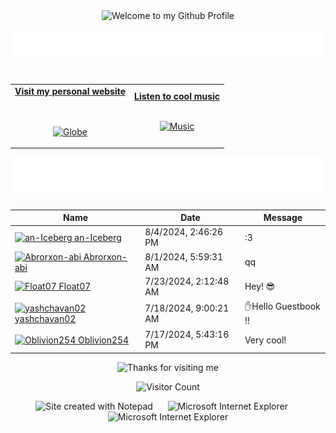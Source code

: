 <!-- "Hero" Header -->
<div align="center">
  <img src="https://github.com/BrunnerLivio/brunnerlivio/blob/master/images/welcome.png?raw=true" style="max-width: 100%;" alt="Welcome to my Github Profile" />
  <br />
  <br />
  <img height="50" alt="My Name is Livio and I like Node.js" src="images/personal_note.svg" />
  <br />
  <br />

</div>

<!-- Social -->
<table width="100%" align="center">
<tr>
<td align="center">
<a href="https://brunnerliv.io">
<strong>Visit my personal website </strong>
<br />
<br />
<br />

<p>

<img alt="Globe" height="80" src="images/globe.gif">
</a>
</p>

</td>


<td align="center">
<a href="https://www.youtube.com/watch?v=3YxaaGgTQYM&ab_channel=EvanescenceVEVO">
<strong>Listen to cool music</strong>
<br />
<br />


<p>
<img height="100" alt="Music" src="images/music.gif"> 
</a>
</p>

</td>
</tr>
</table>

<div align="center">
<a href="https://github.com/BrunnerLivio/brunnerlivio/issues/62#issuecomment-new"><img src="images/guestbook.svg"></a> 
</div>

<!-- Guestbook -->
| Name | Date | Message |
|---|---|---|
| <a href="https://github.com/an-Iceberg"><img width="24" src="https://avatars.githubusercontent.com/u/82974363?s=24&u=de7ab03f43bc42865a5b4e8d80cb4d7b0ddb6abc&v=4" alt="an-Iceberg" /> an-Iceberg</a> |8/4/2024, 2:46:26 PM|:3|
| <a href="https://github.com/Abrorxon-abi"><img width="24" src="https://avatars.githubusercontent.com/u/128204844?s=24&u=e9ae12c3292c06c0a176e8cc23eeaef0d414ac9a&v=4" alt="Abrorxon-abi" /> Abrorxon-abi</a> |8/1/2024, 5:59:31 AM|qq|
| <a href="https://github.com/Float07"><img width="24" src="https://avatars.githubusercontent.com/u/39651883?s=24&u=2673ed80871a0a62fd65c89187d547a0398222d0&v=4" alt="Float07" /> Float07</a> |7/23/2024, 2:12:48 AM|Hey! 😎|
| <a href="https://github.com/yashchavan02"><img width="24" src="https://avatars.githubusercontent.com/u/152779289?s=24&u=d40894ea3109fa0a9daa5563698f62da44c42b61&v=4" alt="yashchavan02" /> yashchavan02</a> |7/18/2024, 9:00:21 AM|✋Hello Guestbook !!|
| <a href="https://github.com/Oblivion254"><img width="24" src="https://avatars.githubusercontent.com/u/155835594?s=24&v=4" alt="Oblivion254" /> Oblivion254</a> |7/17/2024, 5:43:16 PM|Very cool!|
<!-- /Guestbook -->

<!-- Footer -->

<div align="center">

<img height="120" alt="Thanks for visiting me" width="100%" src="https://raw.githubusercontent.com/BrunnerLivio/brunnerlivio/master/images/marquee.svg" />
<br />

![Visitor Count](https://profile-counter.glitch.me/brunnerlivio/count.svg)


<img src="https://raw.githubusercontent.com/BrunnerLivio/brunnerlivio/master/images/notepad.gif" alt="Site created with Notepad" height="30" />
<!-- "margin-right: whatever;" -->
<span>&nbsp;&nbsp;&nbsp;&nbsp;</span>  
<img src="https://raw.githubusercontent.com/BrunnerLivio/brunnerlivio/master/images/ie_logo.gif" alt="Microsoft Internet Explorer" />
<span>&nbsp;&nbsp;&nbsp;&nbsp;</span>  
<img src="https://raw.githubusercontent.com/BrunnerLivio/brunnerlivio/master/images/noframes.gif" alt="Microsoft Internet Explorer" />

</div>
